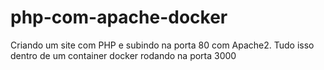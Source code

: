 # php-com-apache-docker
Criando um site com PHP e subindo na porta 80 com Apache2. Tudo isso dentro de um container docker rodando na porta 3000

